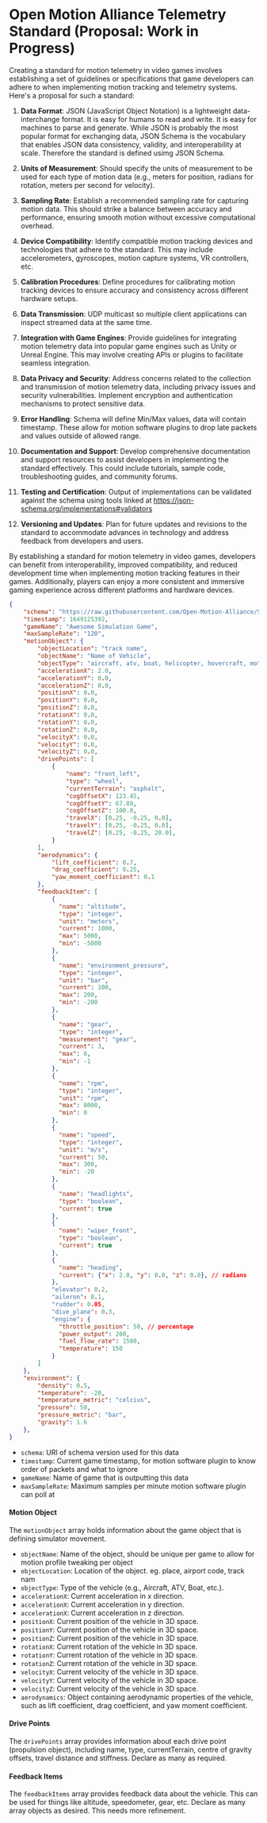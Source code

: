 # Open Motion Alliance Telemetry Standard (Proposal: Work in Progress)

Creating a standard for motion telemetry in video games involves establishing a set of guidelines or specifications that game developers can adhere to when implementing motion tracking and telemetry systems. Here's a proposal for such a standard:

1. **Data Format**: JSON (JavaScript Object Notation) is a lightweight data-interchange format. It is easy for humans to read and write. It is easy for machines to parse and generate. While JSON is probably the most popular format for exchanging data, JSON Schema is the vocabulary that enables JSON data consistency, validity, and interoperability at scale. Therefore the standard is defined usimg JSON Schema.

2. **Units of Measurement**: Should specify the units of measurement to be used for each type of motion data (e.g., meters for position, radians for rotation, meters per second for velocity).

3. **Sampling Rate**: Establish a recommended sampling rate for capturing motion data. This should strike a balance between accuracy and performance, ensuring smooth motion without excessive computational overhead.

4. **Device Compatibility**: Identify compatible motion tracking devices and technologies that adhere to the standard. This may include accelerometers, gyroscopes, motion capture systems, VR controllers, etc.

5. **Calibration Procedures**: Define procedures for calibrating motion tracking devices to ensure accuracy and consistency across different hardware setups.

6. **Data Transmission**: UDP multicast so multiple client applications can inspect streamed data at the same time.

7. **Integration with Game Engines**: Provide guidelines for integrating motion telemetry data into popular game engines such as Unity or Unreal Engine. This may involve creating APIs or plugins to facilitate seamless integration.

8. **Data Privacy and Security**: Address concerns related to the collection and transmission of motion telemetry data, including privacy issues and security vulnerabilities. Implement encryption and authentication mechanisms to protect sensitive data.

9. **Error Handling**: Schema will define Min/Max values, data will contain timestamp. These allow for motion software plugins to drop late packets and values outside of allowed range.

10. **Documentation and Support**: Develop comprehensive documentation and support resources to assist developers in implementing the standard effectively. This could include tutorials, sample code, troubleshooting guides, and community forums.

11. **Testing and Certification**: Output of implementations can be validated against the schema using tools linked at https://json-schema.org/implementations#validators

12. **Versioning and Updates**: Plan for future updates and revisions to the standard to accommodate advances in technology and address feedback from developers and users.

By establishing a standard for motion telemetry in video games, developers can benefit from interoperability, improved compatibility, and reduced development time when implementing motion tracking features in their games. Additionally, players can enjoy a more consistent and immersive gaming experience across different platforms and hardware devices.

```json
{
    "schema": "https://raw.githubusercontent.com/Open-Motion-Alliance/Standard/main/open-motion-alliance-schema-v1.0.json",
    "timestamp": 1649125392,
    "gameName": "Awesome Simulation Game",
    "maxSampleRate": "120",
    "motionObject": {
        "objectLocation": "track name",
        "objectName": "Name of Vehicle",
        "objectType": "aircraft, atv, boat, helicopter, hovercraft, motorcycle, spacecraft, submersible, tank, terrestrial, train, truck",
        "accelerationX": 2.0,
        "accelerationY": 0.0,
        "accelerationZ": 0.0,
        "positionX": 0.0,
        "positionY": 0.0,
        "positionZ": 0.0,
        "rotationX": 0.0,
        "rotationY": 0.0,
        "rotationZ": 0.0,
        "velocityX": 0.0,
        "velocityY": 0.0,
        "velocityZ": 0.0,
        "drivePoints": [
            {
                "name": "front_left",
                "type": "wheel",
                "currentTerrain": "asphalt",
                "cogOffsetX": 123.45,
                "cogOffsetY": 67.89,
                "cogOffsetZ": 100.0,
                "travelX": [0.25, -0.25, 0.0],
                "travelY": [0.25, -0.25, 0.0],
                "travelZ": [0.25, -0.25, 20.0],
            }
        ],
        "aerodynamics": {
            "lift_coefficient": 0.7,
            "drag_coefficient": 0.25,
            "yaw_moment_coefficient": 0.1
        },
        "feedbackItem": [
            {
              "name": "altitude",
              "type": "integer",
              "unit": "meters",
              "current": 1000,
              "max": 5000,
              "min": -5000
            },
            {
              "name": "environment_pressure",
              "type": "integer",
              "unit": "bar",
              "current": 100,
              "max": 200,
              "min": -200
            },
            {
              "name": "gear",
              "type": "integer",
              "measurement": "gear",
              "current": 3,
              "max": 6,
              "min": -1
            },
            {
              "name": "rpm",
              "type": "integer",
              "unit": "rpm",
              "max": 8000,
              "min": 0
            },
            {
              "name": "speed",
              "type": "integer",
              "unit": "m/s",
              "current": 50,
              "max": 300,
              "min": -20
            },
            {
              "name": "headlights",
              "type": "boolean",
              "current": true
            },
            {
              "name": "wiper_front",
              "type": "boolean",
              "current": true
            },
            {
              "name": "heading",
              "current": {"x": 2.0, "y": 0.0, "z": 0.0}, // radians
            },
            "elevator": 0.2,
            "aileron": 0.1,
            "rudder": 0.05,
            "dive_plane": 0.3,
            "engine": {
              "throttle_position": 50, // percentage
              "power_output": 200,
              "fuel_flow_rate": 1500,
              "temperature": 150
            }
        ]
    },
    "environment": {
        "density": 0.5,
        "temperature": -20,
        "temperature_metric": "celcius",
        "pressure": 50,
        "pressure_metric": "bar",
        "gravity": 1.6
    },
}
```

- `schema`: URI of schema version used for this data
- `timestamp`: Current game timestamp, for motion software plugin to know order of packets and what to ignore
- `gameName`: Name of game that is outputting this data
- `maxSampleRate`: Maximum samples per minute motion software plugin can poll at

#### Motion Object

The `motionObject` array holds information about the game object that is defining simulator movement.

- `objectName`: Name of the object, should be unique per game to allow for motion profile tweaking per object
- `objectLocation`: Location of the object. eg. place, airport code, track nam
- `objectType`: Type of the vehicle (e.g., Aircraft, ATV, Boat, etc.).
- `accelerationX`: Current acceleration in x direction.
- `accelerationX`: Current acceleration in y direction.
- `accelerationX`: Current acceleration in z direction.
- `positionX`: Current position of the vehicle in 3D space.
- `positionY`: Current position of the vehicle in 3D space.
- `positionZ`: Current position of the vehicle in 3D space.
- `rotationX`: Current rotation of the vehicle in 3D space.
- `rotationY`: Current rotation of the vehicle in 3D space.
- `rotationZ`: Current rotation of the vehicle in 3D space.
- `velocityX`: Current velocity of the vehicle in 3D space.
- `velocityY`: Current velocity of the vehicle in 3D space.
- `velocityZ`: Current velocity of the vehicle in 3D space.
- `aerodynamics`: Object containing aerodynamic properties of the vehicle, such as lift coefficient, drag coefficient, and yaw moment coefficient.

#### Drive Points

The `drivePoints` array provides information about each drive point (propulsion object), including name, type, currentTerrain, centre of gravity offsets, travel distance and stiffness. Declare as many as required.

#### Feedback Items

The `feedbackItems` array provides feedback data about the vehicle. This can be used for things like altitude, speedometer, gear, etc. Declare as many array objects as desired. This needs more refinement.
